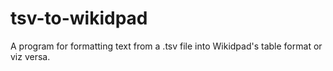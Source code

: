 # tsv-to-wikidpad
A program for formatting text from a .tsv file into Wikidpad's table format or viz versa.
